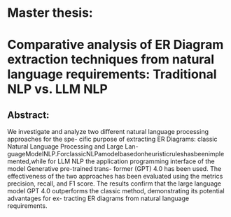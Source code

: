 # Master thesis:
# Comparative analysis of ER Diagram extraction techniques from natural language requirements: Traditional NLP vs. LLM NLP

## Abstract:
We investigate and analyze two different natural language processing approaches for the spe- cific purpose of extracting ER Diagrams: classic Natural Language Processing and Large Lan- guageModelNLP.ForclassicNLPamodelbasedonheuristicruleshasbeenimplemented,while for LLM NLP the application programming interface of the model Generative pre-trained trans- former (GPT) 4.0 has been used. The effectiveness of the two approaches has been evaluated using the metrics precision, recall, and F1 score. The results confirm that the large language model GPT 4.0 outperforms the classic method, demonstrating its potential advantages for ex- tracting ER diagrams from natural language requirements.
